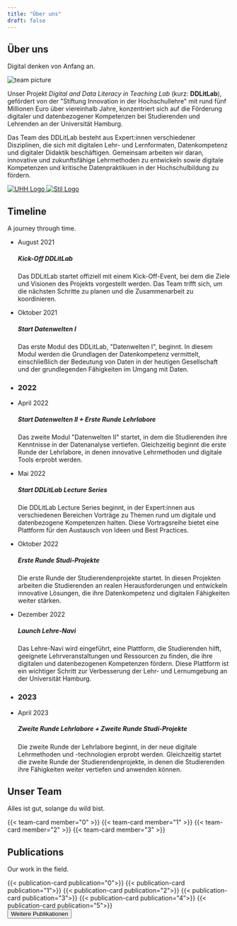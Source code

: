 ```yaml
---
title: "Über uns"
draft: false
---
```


<section>
  <div class="section-title">
      <h2>Über uns</h2>
      <p>Digital denken von Anfang an.</p>
  </div>
  <div class="wide-image">
      <img src="/images/team/_gruppenbild.jpg" alt="team picture">
    </div>
  <div class="wide-text">
    <p>
      Unser Projekt <i>Digital and Data Literacy in Teaching Lab</i> (kurz: <b>DDLitLab</b>), gefördert von der "Stiftung Innovation in der Hochschullehre" mit rund fünf Millionen Euro über viereinhalb Jahre, konzentriert sich auf die Förderung digitaler und datenbezogener Kompetenzen bei Studierenden und Lehrenden an der Universität Hamburg.
    </p>
    <p>
      Das Team des DDLitLab besteht aus Expert:innen verschiedener Disziplinen, die sich mit digitalen Lehr- und Lernformaten, Datenkompetenz und digitaler Didaktik beschäftigen. Gemeinsam arbeiten wir daran, innovative und zukunftsfähige Lehrmethoden zu entwickeln sowie digitale Kompetenzen und kritische Datenpraktikuen in der Hochschulbildung zu fördern.
    </p>
    </div>
    <div class="row hero-partners">
        <a href="https://www.uni-hamburg.de/">
          <img src="/svg/uhh.svg" alt="UHH Logo" class="logo-bigger">
        </a>
        <a href="https://stiftung-hochschullehre.de/">
          <img src="/svg/stil_2.svg" alt="Stil Logo" class="logo-bigger">
        </a>
      </div>
  </section>

<section>
    <div class="section-title">
        <h2>Timeline</h2>
        <p>A journey through time.</p>
    </div>
    <div class="row">
    <ul class="timeline timeline-centered">
        <li class="timeline-item">
            <div class="timeline-info">
                <span>August 2021</span>
            </div>
            <div class="timeline-marker"></div>
            <div class="timeline-content">
                <h5 class="timeline-title">Kick-Off DDLitLab</h5>
                <p class="timeline-text">
                  Das DDLitLab startet offiziell mit einem Kick-Off-Event, bei dem die Ziele und Visionen des Projekts vorgestellt werden. Das Team trifft sich, um die nächsten Schritte zu planen und die Zusammenarbeit zu koordinieren.
                </p>
            </div>
        </li>
        <li class="timeline-item">
            <div class="timeline-info">
                <span>Oktober 2021</span>
            </div>
            <div class="timeline-marker"></div>
            <div class="timeline-content">
                <h5 class="timeline-title">Start Datenwelten I</h5>
                <p class="timeline-text">
                  Das erste Modul des DDLitLab, "Datenwelten I", beginnt. In diesem Modul werden die Grundlagen der Datenkompetenz vermittelt, einschließlich der Bedeutung von Daten in der heutigen Gesellschaft und der grundlegenden Fähigkeiten im Umgang mit Daten.
                </p>
            </div>
        </li>
        <li class="timeline-item period">
            <div class="timeline-marker"></div>
            <div class="timeline-content">
                <h3 class="timeline-title">2022</h3>
            </div>
        </li>
        <li class="timeline-item">
            <div class="timeline-info">
                <span>April 2022</span>
            </div>
            <div class="timeline-marker"></div>
            <div class="timeline-content">
                <h5 class="timeline-title">Start Datenwelten II + Erste Runde Lehrlabore</h5>
                <p class="timeline-text">
                  Das zweite Modul "Datenwelten II" startet, in dem die Studierenden ihre Kenntnisse in der Datenanalyse vertiefen. Gleichzeitig beginnt die erste Runde der Lehrlabore, in denen innovative Lehrmethoden und digitale Tools erprobt werden.
                </p>
            </div>
        </li>
        <li class="timeline-item">
            <div class="timeline-info">
                <span>Mai 2022</span>
            </div>
            <div class="timeline-marker"></div>
            <div class="timeline-content">
                <h5 class="timeline-title">Start DDLitLab Lecture Series</h5>
                <p class="timeline-text">
                  Die DDLitLab Lecture Series beginnt, in der Expert:innen aus verschiedenen Bereichen Vorträge zu Themen rund um digitale und datenbezogene Kompetenzen halten. Diese Vortragsreihe bietet eine Plattform für den Austausch von Ideen und Best Practices.
                </p>
            </div>
        </li>
        <li class="timeline-item">
            <div class="timeline-info">
                <span>Oktober 2022</span>
            </div>
            <div class="timeline-marker"></div>
            <div class="timeline-content">
                <h5 class="timeline-title">Erste Runde Studi-Projekte</h5>
                <p class="timeline-text">
                  Die erste Runde der Studierendenprojekte startet. In diesen Projekten arbeiten die Studierenden an realen Herausforderungen und entwickeln innovative Lösungen, die ihre Datenkompetenz und digitalen Fähigkeiten weiter stärken.
                </p>
            </div>
        </li>
        <li class="timeline-item">
            <div class="timeline-info">
                <span>Dezember 2022</span>
            </div>
            <div class="timeline-marker"></div>
            <div class="timeline-content">
                <h5 class="timeline-title">Launch Lehre-Navi</h5>
                <p class="timeline-text">
                  Das Lehre-Navi wird eingeführt, eine Plattform, die Studierenden hilft, geeignete Lehrveranstaltungen und Ressourcen zu finden, die ihre digitalen und datenbezogenen Kompetenzen fördern. Diese Plattform ist ein wichtiger Schritt zur Verbesserung der Lehr- und Lernumgebung an der Universität Hamburg.
                </p>
            </div>
        </li>
        <li class="timeline-item period">
            <div class="timeline-marker"></div>
            <div class="timeline-content">
                <h3 class="timeline-title">2023</h3>
            </div>
        </li>
        <li class="timeline-item">
            <div class="timeline-info">
                <span>April 2023</span>
            </div>
            <div class="timeline-marker"></div>
            <div class="timeline-content">
                <h5 class="timeline-title">Zweite Runde Lehrlabore + Zweite Runde Studi-Projekte</h5>
                <p class="timeline-text">
                  Die zweite Runde der Lehrlabore beginnt, in der neue digitale Lehrmethoden und -technologien erprobt werden. Gleichzeitig startet die zweite Runde der Studierendenprojekte, in denen die Studierenden ihre Fähigkeiten weiter vertiefen und anwenden können.
                </p>
            </div>
        </li>
    </ul>
</div>
</div>
</section>




<section>
  <div class="section-title">
      <h2>Unser Team</h2>
      <p>Alles ist gut, solange du wild bist.</p>
  </div>
  <div class="grid team">
      {{< team-card member="0" >}}
      {{< team-card member="1" >}}
      {{< team-card member="2" >}}
      {{< team-card member="3" >}}
    </div>
  </section>


<section class="section-publications" id="publications">
  <div class="section-title">
    <h2>Publications</h2>
    <p>Our work in the field.</p>

  <div class="publication-column">
      {{< publication-card publication="0">}}
      {{< publication-card publication="1">}}
      {{< publication-card publication="2">}}
      {{< publication-card publication="3">}}
      {{< publication-card publication="4">}}
      {{< publication-card publication="5">}}
    </div>

  <div class="publication-button">
    <a href="https://www.fis.uni-hamburg.de/publikationen.html?q=DDLitLab&order=publicationYear&orderBy=descending&treffer=10&publishedAfterDate=&publishedBeforeDate=">
      <button class="learn-more">
        <span class="circle" aria-hidden="true">
          <span class="icon arrow"></span>
        </span>
        <span class="button-text">Weitere Publikationen</span>
      </button>
      </a>
  </div>


  </div>
</section>

